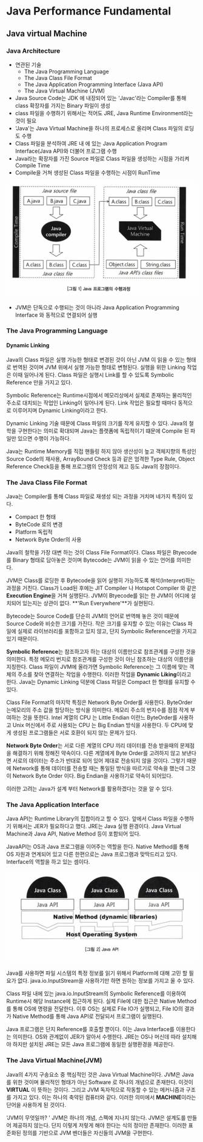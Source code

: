 # Java Performance Fundamental



## Java virtual Machine

### Java Architecture

- 연관된 기술
  - The Java Programming Language
  -  The Java Class File Format
  - The Java Application Programming Interface (Java API)
  - The Java Virtual Machine (JVM)
- Java Source Code는 JDK 에 내장되어 있는 'Javac'라는 Compiler를 통해 class 확장자를 가지는 Binary 파일이 생성
- class 파일을 수행하기 위해서는 적어도 JRE, Java Runtime Environment라는 것이 필요
- 'Java'는 Java Virtual Machine을 하나의 프로세스로 올리며 Class 파일의 로딩도 수행
- Class 파일을 분석하여 JRE 내 에 있는 Java Application Program Interface(Java API)와 더불어 프로그램 수행
- Java라는 확장자를 가진 Source 파일로 Class 파일을 생성하는 시점을 가리켜 Compile Time
- Compile을 거쳐 생성된 Class 파일을 수행하는 시점이 RunTime

![image-20200606005912316](.\images\jvm)

- JVM은 단독으로 수행되는 것이 아니라 Java Application Programming Interface 와 동적으로 연결되어 실행



### The Java Programming Language

#### Dynamic Linking

Java의 Class 파일은 실행 가능한 형태로 변경된 것이 아닌 JVM 이 읽을 수 있는 형태로 번역된 것이며 JVM 위에서 실행 가능한 형태로 변형된다. 실행을 위한 Linking 작업은 이때 일어나게 된다. Class 파일은 실행시 Link를 할 수 있도록 Symbolic Reference 만을 가지고 있다. 

Symbolic Reference는 Runtime시점에서 메모리상에서 실제로 존재하는 물리적인 주소로 대치되는 작업인 Linking이 일어나게 된다. Link 작업은 필요할 때마다 동적으로 이루어지며 Dynamic Linking이라고 한다.

Dynamic Linking 기술 때문에 Class 파일의 크기를 작게 유지할 수 있다. Java의 철학을 구현한다는 의미로 확대되며 Java는 플랫폼에 독립적이기 떄문에 Compile 된 파일만 있으면 수행이 가능하다. 

Java는 Runtime Memory를 직접 핸들링 하지 않아 생산성이 높고 객체지향의 특성인 Source Code의 재사용, ArrayBound Check 등과 같은 엄격한 Type Rule, Object Reference Check등을 통해 프로그램의 안정성의 제고 등도 Java의 장점이다.



### The Java Class File Format

Java는 Compiler를 통해 Class 파일로 재생성 되는 과정을 거치며 네가지 특징이 있다.

- Compact 한 형태
- ByteCode 로의 변경
- Platform 독립적
- Network Byte Order의 사용

Java의 철학을 가장 대변 하는 것이 Class File Format이다. Class 파일은 Btyecode 를 Binary 형태로 담아놓은 것이며 Bytecode는 JVM이 읽을 수 있는 언어를 의미한다. 

JVM은 Class를 로딩한 후 Bytecode을 읽어 실행히 가능하도록 해석(Interpret)하는 과정을 거친다. Class가 Load된 후에는 JIT Compiler 나 Hotspot Compiler 와 같은 **Execution Engine**을 거쳐 실행된다. JVM이 Btyecode를 읽는 한 JVM이 어디에 설치되어 있는지는 상관이 없다. **'Run Everywhere'**가 실현된다.

Bytecode는 Source Code를 단순히 JVM의 언어로 번역해 놓은 것이 때문에 Source Code와 비슷한 크기를 가진다. 작은 크기를 유지할 수 있는 이유는 Class 파일에 실제로 라이브러리를 포함하고 있지 않고, 단지 Symbolic Reference만을 가지고 있기 때문이다.

**Symbolic Reference**는 참조하고자 하는 대상의 이름만으로 참조관계를 구성한 것을 의미한다. 특정 메모리 번지로 참조관계를 구성한 것이 아닌 참초하는 대상의 이름만을 지칭한다. Class 파일이 JVM에 올라가면 Symbolic Reference는 그 이름에 맞는 객체의 주소를 찾아 연결하는 작업을 수행한다. 이러한 작업을 **Dynamic Liking**이라고 한다. Java는 Dynamic Linking 덕분에 Class 파일은 Compact 한 형태를 유지할 수 있다.

Class File Format의 마지막 특징은 Network Byte Order를 사용한다. ByteOrder는메모리의 주소 값을 할당하는 방식을 의미한다. 메모리 주소의 번지수를 점점 작게 부여하는 것을 뜻한다. Intel 계열의 CPU 는 Little Endian 이란느 ByteOrder를 사용하고 Unix 머신에서 주로 사용되는 CPU 는 Big Endian 방식을 사용한다. 두 CPU에 맞게 생성된 프로그램들은 서로 호환이 되지 않는 문제가 있다.

**Network Byte Order**는 서로 다른 계열의 CPU 끼리 데이터를 전송 받을때의 문제점을 해결하기 위해 정해진 약속이다. 다른 계열에게 Byte Order를 고려하지 않고 보낸다면 서로의 데이터는 주소가 반대로 되어 있어 제대로 전송되지 않을 것이다. 그렇기 때문에 Network를 통해 데이터를 전송할 때는 통일된 방식을 따르기로 약속을 했는데 그것이 Network Byte Order 이다. Big Endian을 사용하기로 약속이 되어있다.

이러한 고려는 Java가 설계 부터 Network를 활용하겠다는 것을 알 수 있다. 



### The Java Application Interface

Java API는 Runtime Library의 집합이라고 할 수 있다. 앞에서 Class 파일을 수행하기 위해서는 JER가 필요하다고 했다.  JRE는 Java 실행 환경이다. Java Virtual Machine과 Java API, Native Method 등이 포함되어 있다.

JavaAPI는 OS과 Java 프로그램을 이어주는 역할을 한다. Native Method를 통해 OS 자원과 연계되어 있고 다른 한편으로는 Java 프로그램과 맞딱드리고 있다. Interface의 역할을 하고 있는 셈이다.

![](.\images\java_api)

Java를 사용하면 파일 시스템의 특정 정보를 읽기 위해서 Platform에 대해 고민 할 필요가 없다. java.io.InputStream을 사용하기만 하면 원하는 정보를 가지고 올 수 있다.

Class 파일 내에 있는 java.io.InputStream의 Symbolic Reference를 이용하여 Runtime시 해당 Instance에 접근하게 된다. 실제 File에 대한 접근은 Native Method를 통해 OS에 명령을 전달한다. 이후 OS는 실제로 File IO가 실행되고, File IO의 결과가 Native Method를 통해 Java API로 전달되서 프로그램이 실행된다.

Java 프로그램은 단지 Reference를 호출할 뿐이다. 이는 Java Interface를 이용한다는 의미한다. OS와 관계없이 JER가 알아서 수행한다. JRE는 OS나 머신데 따라 설치해야 하지만 설치된 JRE는 모든 Java 프로그램에 동일한 실행환경을 제공한다.



### The Java Virtual Machine(JVM)

Java의 4가지 구송요소 중 핵심적인 것은 Java Virtual Machine이다. JVM은 Java를 위한 것이며 물리적인 형태가 아닌 Software 로 하나의 개념으로 존재한다. 이것이 **VIRTUAL** 이 뜻하는 것이다. 그리고 JVM 독자적으로 작동할 수 있는 메커니즘과 구조를 가지고 있다. 이는 하나의 축약된 컴퓨터와 같다. 이러한 의미에서 **MACHINE**이라는 단어을 사용하게 된 것이다.

'JVM이 무엇일까? ' JVM은 하나의 개념, 스펙에 지나지 않는다. JVM은 설계도를 만들어 제공하지 않는다. 단지 이렇게 저렇게 해야 한다는 식의 정이만 존재한다. 이러한 표준화된 정의를 기반으로 JVM 벤더들은 자신들의 JVM을 구현한다.

